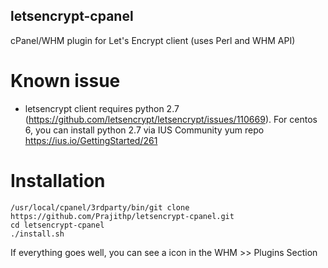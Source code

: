 ## letsencrypt-cpanel
 cPanel/WHM plugin for Let's Encrypt client (uses Perl and WHM API) 

# Known issue
* letsencrypt client requires python 2.7 (https://github.com/letsencrypt/letsencrypt/issues/110669).
    For centos 6, you can install python 2.7 via IUS Community yum repo https://ius.io/GettingStarted/261



# Installation
```
/usr/local/cpanel/3rdparty/bin/git clone https://github.com/Prajithp/letsencrypt-cpanel.git
cd letsencrypt-cpanel
./install.sh
```
If everything goes well, you can see a icon in the WHM >> Plugins Section

